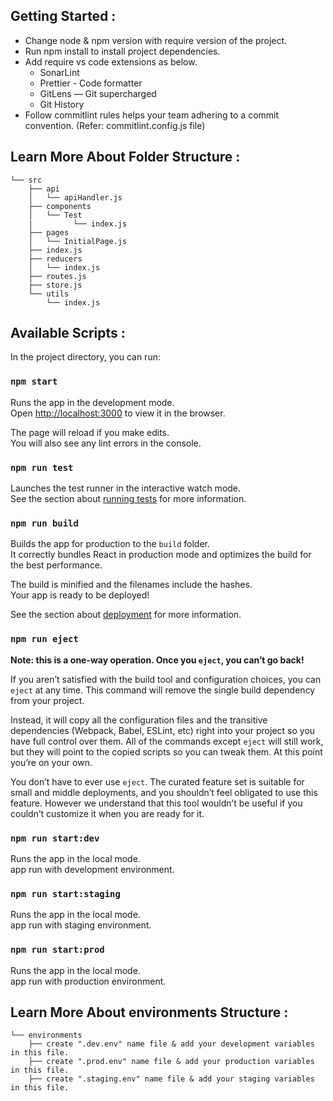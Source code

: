 ## Getting Started :

* Change node & npm version with require version of the project.
* Run npm install to install project dependencies.
* Add require vs code extensions as below.
    * SonarLint
    * Prettier - Code formatter
    * GitLens — Git supercharged
    * Git History
* Follow commitlint rules helps your team adhering to a commit convention. (Refer: commitlint.config.js file)

## Learn More About Folder Structure :
```
└── src
    ├── api
    │   └── apiHandler.js
    ├── components
    │   └── Test
    |         └── index.js
    ├── pages
    │   └── InitialPage.js
    ├── index.js
    ├── reducers
    │   └── index.js
    ├── routes.js
    ├── store.js
    └── utils
        └── index.js
```

## Available Scripts :

In the project directory, you can run:

### `npm start`

Runs the app in the development mode.<br />
Open [http://localhost:3000](http://localhost:3000) to view it in the browser.

The page will reload if you make edits.<br />
You will also see any lint errors in the console.

### `npm run test`

Launches the test runner in the interactive watch mode.<br />
See the section about [running tests](https://facebook.github.io/create-react-app/docs/running-tests) for more information.

### `npm run build`

Builds the app for production to the `build` folder.<br />
It correctly bundles React in production mode and optimizes the build for the best performance.

The build is minified and the filenames include the hashes.<br />
Your app is ready to be deployed!

See the section about [deployment](https://facebook.github.io/create-react-app/docs/deployment) for more information.

### `npm run eject`

**Note: this is a one-way operation. Once you `eject`, you can’t go back!**

If you aren’t satisfied with the build tool and configuration choices, you can `eject` at any time. This command will remove the single build dependency from your project.

Instead, it will copy all the configuration files and the transitive dependencies (Webpack, Babel, ESLint, etc) right into your project so you have full control over them. All of the commands except `eject` will still work, but they will point to the copied scripts so you can tweak them. At this point you’re on your own.

You don’t have to ever use `eject`. The curated feature set is suitable for small and middle deployments, and you shouldn’t feel obligated to use this feature. However we understand that this tool wouldn’t be useful if you couldn’t customize it when you are ready for it.

### `npm run start:dev`
Runs the app in the local mode.<br />
app run with development environment.

### `npm run start:staging`
Runs the app in the local mode.<br />
app run with staging environment.

### `npm run start:prod`
Runs the app in the local mode.<br />
app run with production environment.

## Learn More About environments Structure :
```
└── environments
    ├── create ".dev.env" name file & add your development variables in this file.
    ├── create ".prod.env" name file & add your production variables in this file.
    ├── create ".staging.env" name file & add your staging variables in this file.
```